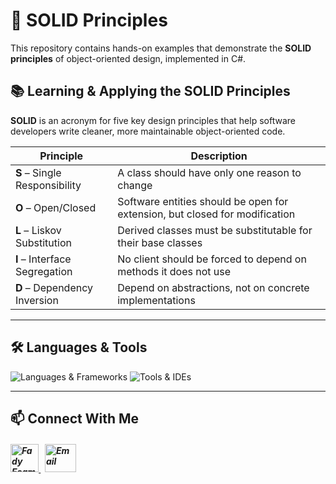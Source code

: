 # 🧱 SOLID Principles 

This repository contains hands-on examples that demonstrate the **SOLID principles** of object-oriented design, implemented in C#. 

## 📚 Learning & Applying the SOLID Principles

**SOLID** is an acronym for five key design principles that help software developers write cleaner, more maintainable object-oriented code.

| Principle | Description |
|-----------|-------------|
| **S** – Single Responsibility | A class should have only one reason to change |
| **O** – Open/Closed           | Software entities should be open for extension, but closed for modification |
| **L** – Liskov Substitution   | Derived classes must be substitutable for their base classes |
| **I** – Interface Segregation | No client should be forced to depend on methods it does not use |
| **D** – Dependency Inversion  | Depend on abstractions, not on concrete implementations |

---

## 🛠️ Languages & Tools
<p align="left"> 
  <img src="https://skillicons.dev/icons?i=cs,dotnet" alt="Languages & Frameworks" />
  <img src="https://skillicons.dev/icons?i=visualstudio,git,github" alt="Tools & IDEs" />
</p>

---

## 📫 Connect With Me
<h5 align="left"> 
<a href="https://www.linkedin.com/in/fady-esam/" target="_blank"> 
  <img src="https://raw.githubusercontent.com/rahuldkjain/github-profile-readme-generator/master/src/images/icons/Social/linked-in-alt.svg" alt="Fady Esam" height="45" width="45" /> 
  </a> 
   &nbsp;
  <a href="mailto:fady.esam.0101@gmail.com" target="_blank"> 
    <img src="https://cdn-icons-png.flaticon.com/512/732/732200.png" alt="Email" height="45" width="50" /> 
</a> 
</h5>


